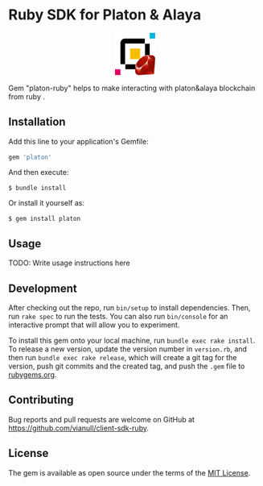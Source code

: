 # Ruby SDK for Platon & Alaya 



<p align="center">
    <img src="./platon-ruby-logo.png" width="80" title="platon ruby SDK" alt="platon ruby SDK">
</p>


Gem "platon-ruby" helps to make interacting with platon&alaya blockchain from ruby .


## Installation

Add this line to your application's Gemfile:

```ruby
gem 'platon'
```

And then execute:

    $ bundle install

Or install it yourself as:

    $ gem install platon

## Usage

TODO: Write usage instructions here

## Development

After checking out the repo, run `bin/setup` to install dependencies. Then, run `rake spec` to run the tests. You can also run `bin/console` for an interactive prompt that will allow you to experiment.

To install this gem onto your local machine, run `bundle exec rake install`. To release a new version, update the version number in `version.rb`, and then run `bundle exec rake release`, which will create a git tag for the version, push git commits and the created tag, and push the `.gem` file to [rubygems.org](https://rubygems.org).

## Contributing

Bug reports and pull requests are welcome on GitHub at https://github.com/vianull/client-sdk-ruby.

## License

The gem is available as open source under the terms of the [MIT License](https://opensource.org/licenses/MIT).
